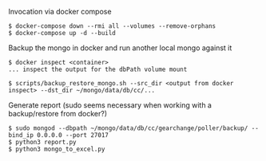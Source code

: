 Invocation via docker compose 
```
$ docker-compose down --rmi all --volumes --remove-orphans
$ docker-compose up -d --build
```
Backup the mongo in docker and run another local mongo against it 
```
$ docker inspect <container>
... inspect the output for the dbPath volume mount

$ scripts/backup_restore_mongo.sh --src_dir <output from docker inspect> --dst_dir ~/mongo/data/db/cc/...
```

Generate report (sudo seems necessary when working with a backup/restore from docker?) 
```
$ sudo mongod --dbpath ~/mongo/data/db/cc/gearchange/poller/backup/ --bind_ip 0.0.0.0 --port 27017
$ python3 report.py
$ python3 mongo_to_excel.py
```


